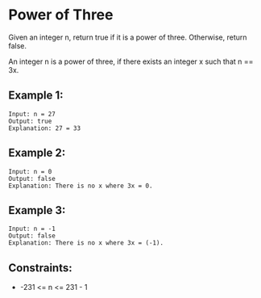 # Power of Three

Given an integer n, return true if it is a power of three. Otherwise, return  
false.

An integer n is a power of three, if there exists an integer x such that n == 3x.

 

## Example 1:

    Input: n = 27
    Output: true
    Explanation: 27 = 33

## Example 2:

    Input: n = 0
    Output: false
    Explanation: There is no x where 3x = 0.

## Example 3:

    Input: n = -1
    Output: false
    Explanation: There is no x where 3x = (-1).

 

## Constraints:

* -231 <= n <= 231 - 1
